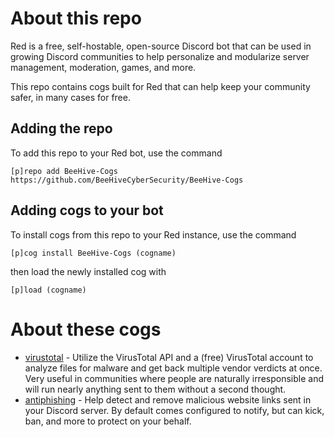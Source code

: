 # About this repo
Red is a free, self-hostable, open-source Discord bot that can be used in growing Discord communities to help personalize and modularize server management, moderation, games, and more. 

This repo contains cogs built for Red that can help keep your community safer, in many cases for free. 

## Adding the repo
To add this repo to your Red bot, use the command

```[p]repo add BeeHive-Cogs https://github.com/BeeHiveCyberSecurity/BeeHive-Cogs```

## Adding cogs to your bot
To install cogs from this repo to your Red instance, use the command

```[p]cog install BeeHive-Cogs (cogname)```

then load the newly installed cog with

```[p]load (cogname)```

# About these cogs
- [virustotal](https://github.com/BeeHiveCyberSecurity/BeeHive-Cogs/tree/main/virustotal) - Utilize the VirusTotal API and a (free) VirusTotal account to analyze files for malware and get back multiple vendor verdicts at once. Very useful in communities where people are naturally irresponsible and will run nearly anything sent to them without a second thought.
- [antiphishing](https://github.com/BeeHiveCyberSecurity/BeeHive-Cogs/tree/main/antiphishing) - Help detect and remove malicious website links sent in your Discord server. By default comes configured to notify, but can kick, ban, and more to protect on your behalf.